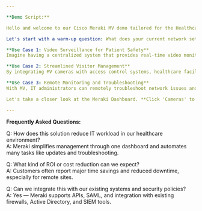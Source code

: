 ```yaml
---

**Demo Script:**

Hello and welcome to our Cisco Meraki MV demo tailored for the Healthcare sector. Today, we'll be exploring how MV can revolutionize your network security and monitoring needs. 

Let's start with a warm-up question: What does your current network setup look like in your healthcare facility? Where are your biggest IT headaches today?

**Use Case 1: Video Surveillance for Patient Safety**  
Imagine having a centralized system that provides real-time video monitoring of patient rooms, hallways, and entrances. With MV, you can easily manage and access high-definition video feeds, enhancing patient safety and security.

**Use Case 2: Streamlined Visitor Management**  
By integrating MV cameras with access control systems, healthcare facilities can track and manage visitor traffic efficiently. The Meraki Dashboard provides a seamless interface to monitor and control access in real-time.

**Use Case 3: Remote Monitoring and Troubleshooting**  
With MV, IT administrators can remotely troubleshoot network issues and camera configurations from a single dashboard. This saves time and resources, especially for healthcare facilities with multiple locations.

Let's take a closer look at the Meraki Dashboard. **Click 'Cameras' to view live feeds from different locations.** Next, **navigate to 'Alerts' to see any potential issues detected by the system**.

---
```


**Frequently Asked Questions:**

Q: How does this solution reduce IT workload in our healthcare environment?  
A: Meraki simplifies management through one dashboard and automates many tasks like updates and troubleshooting.

Q: What kind of ROI or cost reduction can we expect?  
A: Customers often report major time savings and reduced downtime, especially for remote sites.

Q: Can we integrate this with our existing systems and security policies?  
A: Yes — Meraki supports APIs, SAML, and integration with existing firewalls, Active Directory, and SIEM tools.